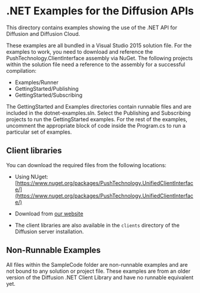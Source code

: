 # .NET Examples for the Diffusion APIs

This directory contains examples showing the use of the .NET API for Diffusion and Diffusion Cloud.

These examples are all bundled in a Visual Studio 2015 solution file. For the examples to work,
you need to download and reference the PushTechnology.ClientInterface assembly via NuGet. The following projects within the solution file need a reference to the assembly for a successful compilation:

*   Examples/Runner
*   GettingStarted/Publishing
*   GettingStarted/Subscribing

The GettingStarted and Examples directories contain runnable files and are included in the dotnet-examples.sln. Select the Publishing and Subscribing projects to run the GettingStarted examples.
For the rest of the examples, uncomment the appropriate block of code inside the Program.cs to run a particular set of examples.


## Client libraries

You can download the required files from the following locations:

*   Using NUget: [https://www.nuget.org/packages/PushTechnology.UnifiedClientInterface/](https://www.nuget.org/packages/PushTechnology.UnifiedClientInterface/)

*   Download from [our website](http://download.pushtechnology.com/cloud/latest/sdks.html#dotnet)

*   The client libraries are also available in the `clients` directory of the Diffusion server installation.

## Non-Runnable Examples

All files within the SampleCode folder are non-runnable examples and are not bound to any solution or project file. These examples are from an older version of the Diffusion .NET Client Library and have no runnable equivalent yet.
